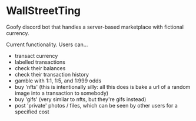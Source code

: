 # WallStreetTing

Goofy discord bot that handles a server-based marketplace with fictional currency. 

Current functionality. Users can...
- transact currency
- labelled transactions
- check their balances
- check their transaction history
- gamble with 1:1, 1:5, and 1:999 odds
- buy 'nfts' (this is intentionally silly: all this does is bake a url of a random image into a transaction to somebody)
- buy 'gifs' (very similar to nfts, but they're gifs instead)
- post 'private' photos / files, which can be seen by other users for a specified cost